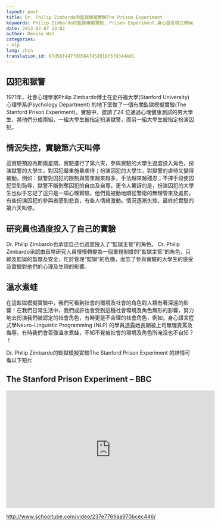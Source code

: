 ```yaml
---
layout: post
title: Dr. Philip Zimbardo的監獄模擬實驗The Prison Experiment
keywords: Philip Zimbardo的監獄模擬實驗, Prison Experiment,身心語言程式學Neuro-Linguistic Programming,NLP
date: 2013-02-07 13:02
author: Denise Wah
categories:
- nlp
lang: zhcn
translation_id: 87d56f447f085847452018f5f934d4d1
---
```


## 囚犯和獄警

1971年，社會心理學家Philip Zimbardo博士在史丹福大學(Stanford University) 心理學系(Psychology Department) 的地下室做了一個有關監獄模擬實驗(The Stanford Prison Experiment)。實驗中，邀請了24 位通過心理健康測試的男大學生，將他們分成兩組，一組大學生被指定扮演獄警，而另一組大學生被指定扮演囚犯。

## 情況失控，實驗第六天叫停

這實驗預設為期兩星期，實驗進行了第六天，參與實驗的大學生過度投入角色，扮演獄警的大學生，對囚犯嚴重施暴虐待；扮演囚犯的大學生，對獄警的虐待又變得被動。例如：獄警對囚犯的限制與管束越來越多，手法越來越殘忍；不擇手段使囚犯受到恥辱，獄警不斷剝奪囚犯的自由及自尊。更令人驚訝的是，扮演囚犯的大學生也似乎忘記了這只是一項心理實驗，他們竟被動地順從警衛的無理管束及處罰。有些扮演囚犯的參與者感到悲哀，有些人情緒激動。情況逐漸失控，最終於實驗的第六天叫停。

## 研究員也過度投入了自己的實驗

Dr. Philip Zimbardo也承認自己也過度投入了“監獄主管”的角色。 Dr. Philip Zimbardo承認由首席研究人員慢慢轉變為一個重視制度的“監獄主管”的角色，只顧及監獄的製度及安全，忙於管理“監獄”的危機，而忘了參與實驗的大學生的感受及實驗對他們的心理及生理的影響。

## 溫水煮蛙

在這監獄模擬實驗中，我們可看到社會的環境及社會的角色對人類有著深遠的影響！在我們日常生活中，我們或許也會受到這種社會環境及角色無形的影響，努力地去扮演我們被認定的社會角色，有時更是不合理的社會角色，例如，身心語言程式學Neuro-Linguistic Programming (NLP) 的學員透露她長期被上司無理責罵及侮辱，有時我們會否像溫水煮蛙，不知不覺被社會的環境及角色所淹沒也不自知？ ！


Dr. Philip Zimbardo的監獄模擬實驗The Stanford Prison Experiment 的詳情可看以下短片

## The Stanford Prison Experiment –​​ BBC

<iframe width="560" height="315"  
        src="http://www.youtube.com/embed/VYv3J12pARM" 
        frameborder="0" allowfullscreen ></iframe> 

http://www.schooltube.com/video/237e7769aa970bcec446/
